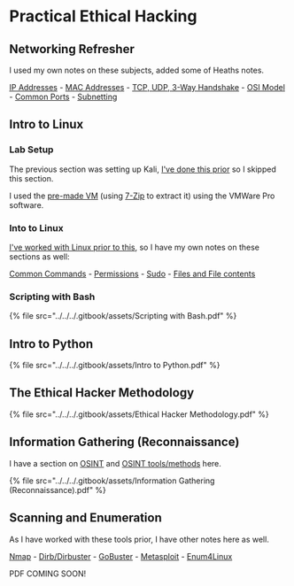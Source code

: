 # Practical Ethical Hacking

## Networking Refresher

I used my own notes on these subjects, added some of Heaths notes.

[IP Addresses](../../../general/networking/ipv4-and-ipv6.md) - [MAC Addresses](../../../general/networking/mac-addresses.md) - [TCP, UDP, 3-Way Handshake](../../../general/networking/3-way-handshake.md) - [OSI Model](../../../general/networking/osi-model.md) - [Common Ports](../../../general/networking/common-ports-and-protocols.md) - [Subnetting](../../../general/networking/subnetting.md)

## Intro to Linux

### Lab Setup

The previous section was setting up Kali, [I've done this prior](../../guides-and-how-tos/lab-setup/kali-vm.md) so I skipped this section.

I used the [pre-made VM](https://www.kali.org/get-kali/#kali-virtual-machines) (using [7-Zip](https://www.7-zip.org/download.html) to extract it) using the VMWare Pro software.

### Into to Linux

[I've worked with Linux prior to this](../../../general/linux/), so I have my own notes on these sections as well:

[Common Commands](../../../general/linux/common-commands.md) - [Permissions](../../../general/linux/permissions.md) - [Sudo](../../../general/linux/sudo.md) - [Files and File contents](../../../general/linux/files-and-file-contents.md)

### Scripting with Bash

{% file src="../../../.gitbook/assets/Scripting with Bash.pdf" %}

## Intro to Python

{% file src="../../../.gitbook/assets/Intro to Python.pdf" %}

## The Ethical Hacker Methodology

{% file src="../../../.gitbook/assets/Ethical Hacker Methodology.pdf" %}

## Information Gathering (Reconnaissance)

I have a section on [OSINT](../../../general/osint/) and [OSINT tools/methods](../../../general/osint/osint-tools.md) here.

{% file src="../../../.gitbook/assets/Information Gathering (Reconnaissance).pdf" %}

## Scanning and Enumeration

As I have worked with these tools prior, I have other notes here as well.

[Nmap](../../../general/networking/nmap.md) - [Dirb/Dirbuster](../../../general/attack-and-defense/enumeration/dirb-dirbuster.md) - [GoBuster](../../../general/attack-and-defense/enumeration/gobuster.md) - [Metasploit](../../../general/attack-and-defense/tools/metasploit.md) - [Enum4Linux](../../../general/attack-and-defense/enumeration/enum4linux.md)

PDF COMING SOON!
